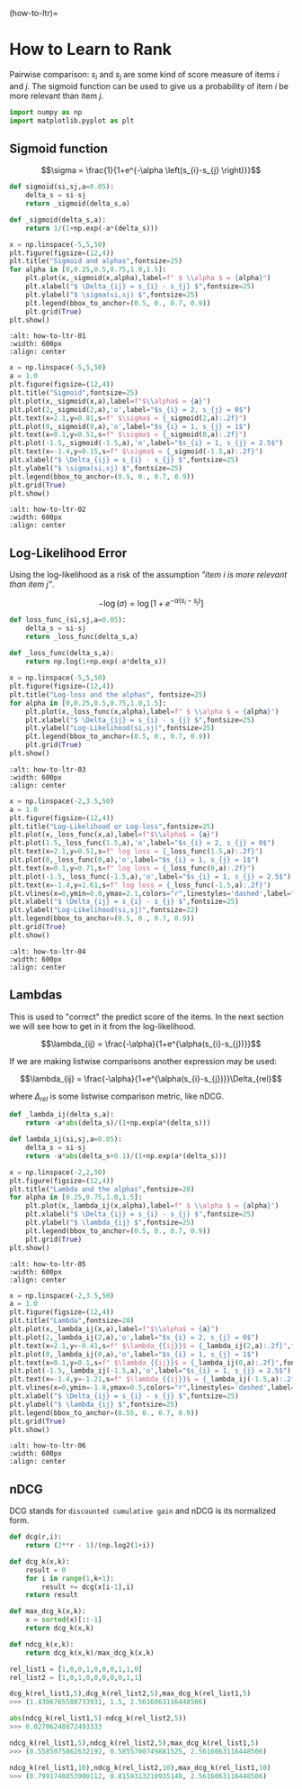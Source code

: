 (how-to-ltr)=
# How to Learn to Rank

Pairwise comparison: $s_{i}$ and $s_{j}$ are some kind of score measure of items $i$ and $j$. The sigmoid function can be used to give us a probability of item $i$ be more relevant than item $j$.

```python
import numpy as np
import matplotlib.pyplot as plt
```

## Sigmoid function

$$\sigma = \frac{1}{1+e^{-\alpha \left(s_{i}-s_{j} \right)}}$$

```python
def sigmoid(si,sj,a=0.05):
    delta_s = si-sj
    return _sigmoid(delta_s,a)

def _sigmoid(delta_s,a):
    return 1/(1+np.exp(-a*(delta_s)))
```

```python
x = np.linspace(-5,5,50)
plt.figure(figsize=(12,4))
plt.title("Sigmoid and alphas",fontsize=25)
for alpha in [0,0.25,0.5,0.75,1.0,1.5]:
    plt.plot(x,_sigmoid(x,alpha),label=f" $ \\alpha $ = {alpha}")
    plt.xlabel("$ \Delta_{ij} = s_{i} - s_{j} $",fontsize=25)
    plt.ylabel("$ \sigma(si,sj) $",fontsize=25)
    plt.legend(bbox_to_anchor=(0.5, 0., 0.7, 0.9))
    plt.grid(True)
plt.show()
```

```{image} ../../images/how-to-ltr-01.png
:alt: how-to-ltr-01
:width: 600px
:align: center
```

```python
x = np.linspace(-5,5,50)
a = 1.0
plt.figure(figsize=(12,4))
plt.title("Sigmoid",fontsize=25)
plt.plot(x,_sigmoid(x,a),label=f"$\\alpha$ = {a}")
plt.plot(2,_sigmoid(2,a),'o',label="$s_{i} = 2, s_{j} = 0$")
plt.text(x=2.1,y=0.81,s=f" $\sigma$ = {_sigmoid(2,a):.2f}")
plt.plot(0,_sigmoid(0,a),'o',label="$s_{i} = 1, s_{j} = 1$")
plt.text(x=0.1,y=0.51,s=f" $\sigma$ = {_sigmoid(0,a):.2f}")
plt.plot(-1.5,_sigmoid(-1.5,a),'o',label="$s_{i} = 1, s_{j} = 2.5$")
plt.text(x=-1.4,y=0.15,s=f" $\sigma$ = {_sigmoid(-1.5,a):.2f}")
plt.xlabel("$ \Delta_{ij} = s_{i} - s_{j} $",fontsize=25)
plt.ylabel("$ \sigma(si,sj) $",fontsize=25)
plt.legend(bbox_to_anchor=(0.5, 0., 0.7, 0.9))
plt.grid(True)
plt.show()
```

```{image} ../../images/how-to-ltr-02.png
:alt: how-to-ltr-02
:width: 600px
:align: center
```

## Log-Likelihood Error

Using the log-likelihood as a risk of the assumption _"item $i$ is more relevant than item $j$"_.

$$-\log{(\sigma)} = \log{ \left[ 1 + e^{-\alpha \left(s_{i}-s_{j} \right)} \right]}$$

```python
def loss_func_(si,sj,a=0.05):
    delta_s = si-sj
    return _loss_func(delta_s,a)
    
def _loss_func(delta_s,a):
    return np.log(1+np.exp(-a*delta_s))
```

```python
x = np.linspace(-5,5,50)
plt.figure(figsize=(12,4))
plt.title("Log-loss and the alphas", fontsize=25)
for alpha in [0,0.25,0.5,0.75,1.0,1.5]:
    plt.plot(x,_loss_func(x,alpha),label=f" $ \\alpha $ = {alpha}")
    plt.xlabel("$ \Delta_{ij} = s_{i} - s_{j} $",fontsize=25)
    plt.ylabel("Log-Likelihood(si,sj)",fontsize=25)
    plt.legend(bbox_to_anchor=(0.5, 0., 0.7, 0.9))
    plt.grid(True)
plt.show()
```

```{image} ../../images/how-to-ltr-03.png
:alt: how-to-ltr-03
:width: 600px
:align: center
```

```python
x = np.linspace(-2,3.5,50)
a = 1.0
plt.figure(figsize=(12,4))
plt.title("Log-Likelihood or Log-loss",fontsize=25)
plt.plot(x,_loss_func(x,a),label=f"$\\alpha$ = {a}")
plt.plot(1.5,_loss_func(1.5,a),'o',label="$s_{i} = 2, s_{j} = 0$")
plt.text(x=2.1,y=0.51,s=f" log loss = {_loss_func(1.5,a):.2f}")
plt.plot(0,_loss_func(0,a),'o',label="$s_{i} = 1, s_{j} = 1$")
plt.text(x=0.1,y=0.71,s=f" log loss = {_loss_func(0,a):.2f}")
plt.plot(-1.5,_loss_func(-1.5,a),'o',label="$s_{i} = 1, s_{j} = 2.5$")
plt.text(x=-1.4,y=1.61,s=f" log loss = {_loss_func(-1.5,a):.2f}")
plt.vlines(x=0,ymin=0.0,ymax=2.1,colors="r",linestyles='dashed',label="Random bet error")
plt.xlabel("$ \Delta_{ij} = s_{i} - s_{j} $",fontsize=25)
plt.ylabel("Log-Likelihood(si,sj)",fontsize=22)
plt.legend(bbox_to_anchor=(0.5, 0., 0.7, 0.9))
plt.grid(True)
plt.show()
```

```{image} ../../images/how-to-ltr-04.png
:alt: how-to-ltr-04
:width: 600px
:align: center
```

## Lambdas

This is used to "correct" the predict score of the items. In the next section we will see how to get in it from the log-likelihood.

$$\lambda_{ij} = \frac{-\alpha}{1+e^{\alpha(s_{i}-s_{j})}}$$

If we are making listwise comparisons another expression may be used:

$$\lambda_{ij} = \frac{-\alpha}{1+e^{\alpha(s_{i}-s_{j})}}\Delta_{rel}$$

where $\Delta_{rel}$ is some listwise comparison metric, like nDCG.

```python
def _lambda_ij(delta_s,a):
    return -a*abs(delta_s)/(1+np.exp(a*(delta_s)))

def lambda_ij(si,sj,a=0.05):
    delta_s = si-sj
    return -a*abs(delta_s+0.1)/(1+np.exp(a*(delta_s)))
```

```python
x = np.linspace(-2,2,50)
plt.figure(figsize=(12,4))
plt.title("Lambda and the alphas",fontsize=28)
for alpha in [0.25,0.75,1.0,1.5]:
    plt.plot(x,_lambda_ij(x,alpha),label=f" $ \\alpha $ = {alpha}")
    plt.xlabel("$ \Delta_{ij} = s_{i} - s_{j} $",fontsize=25)
    plt.ylabel("$ \lambda_{ij} $",fontsize=25)
    plt.legend(bbox_to_anchor=(0.5, 0., 0.7, 0.9))
    plt.grid(True)
plt.show()
```

```{image} ../../images/how-to-ltr-05.png
:alt: how-to-ltr-05
:width: 600px
:align: center
```

```python
x = np.linspace(-2,3.5,50)
a = 1.0
plt.figure(figsize=(12,4))
plt.title("Lambda",fontsize=28)
plt.plot(x,_lambda_ij(x,a),label=f"$\\alpha$ = {a}")
plt.plot(2,_lambda_ij(2,a),'o',label="$s_{i} = 2, s_{j} = 0$")
plt.text(x=2.1,y=-0.41,s=f" $\lambda_{{ij}}$ = {_lambda_ij(2,a):.2f}",fontsize=14)
plt.plot(0,_lambda_ij(0,a),'o',label="$s_{i} = 1, s_{j} = 1$")
plt.text(x=0.1,y=0.1,s=f" $\lambda_{{ij}}$ = {_lambda_ij(0,a):.2f}",fontsize=14)
plt.plot(-1.5,_lambda_ij(-1.5,a),'o',label="$s_{i} = 1, s_{j} = 2.5$")
plt.text(x=-1.4,y=-1.21,s=f" $\lambda_{{ij}}$ = {_lambda_ij(-1.5,a):.2f}",fontsize=14)
plt.vlines(x=0,ymin=-1.8,ymax=0.5,colors="r",linestyles='dashed',label="Random bet lambda")
plt.xlabel("$ \Delta_{ij} = s_{i} - s_{j} $",fontsize=25)
plt.ylabel("$ \lambda_{ij} $",fontsize=25)
plt.legend(bbox_to_anchor=(0.55, 0., 0.7, 0.9))
plt.grid(True)
plt.show()
```

```{image} ../../images/how-to-ltr-06.png
:alt: how-to-ltr-06
:width: 600px
:align: center
```

## nDCG

DCG stands for `discounted cumulative gain` and nDCG is its normalized form.

```python
def dcg(r,i):
    return (2**r - 1)/(np.log2(1+i))

def dcg_k(x,k):
    result = 0
    for i in range(1,k+1):
        result += dcg(x[i-1],i)
    return result

def max_dcg_k(x,k):
    x = sorted(x)[::-1]
    return dcg_k(x,k)

def ndcg_k(x,k):
    return dcg_k(x,k)/max_dcg_k(x,k)
```

```python
rel_list1 = [1,0,0,1,0,0,0,1,1,0]
rel_list2 = [1,0,1,0,0,0,0,0,1,1]

dcg_k(rel_list1,5),dcg_k(rel_list2,5),max_dcg_k(rel_list1,5)
>>> (1.4306765580733931, 1.5, 2.5616063116448506)

abs(ndcg_k(rel_list1,5)-ndcg_k(rel_list2,5))
>>> 0.02706248872493333

ndcg_k(rel_list1,5),ndcg_k(rel_list2,5),max_dcg_k(rel_list1,5)
>>> (0.5585075862632192, 0.5855700749881525, 2.5616063116448506)

ndcg_k(rel_list1,10),ndcg_k(rel_list2,10),max_dcg_k(rel_list1,10)
>>> (0.7991748853900112, 0.8159313210935148, 2.5616063116448506)
```